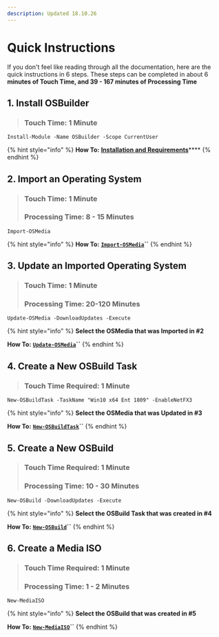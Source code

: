 ```yaml
---
description: Updated 18.10.26
---
```


# Quick Instructions

If you don't feel like reading through all the documentation, here are the quick instructions in 6 steps. These steps can be completed in about 6 **minutes of Touch Time, and 39 - 167 minutes of Processing Time**

## 1. Install OSBuilder

> ### Touch Time:  1 Minute

```text
Install-Module -Name OSBuilder -Scope CurrentUser
```

{% hint style="info" %}
**How To:**  [**Installation and Requirements**](installation.md)\*\*\*\*
{% endhint %}

## 2. Import an Operating System

> ### Touch Time:  1 Minute
>
> ### Processing Time:  8 - 15 Minutes

```text
Import-OSMedia
```

{% hint style="info" %}
**How To:**  [**`Import-OSMedia`**](osmedia/import-osmedia/)**\`\`**
{% endhint %}

## 3. Update an Imported Operating System

> ### Touch Time:  1 Minute
>
> ### Processing Time:  20-120 Minutes

```text
Update-OSMedia -DownloadUpdates -Execute
```

{% hint style="info" %}
**Select the OSMedia that was Imported in \#2**

**How To:**  [**`Update-OSMedia`**](osmedia/update-osmedia/)**\`\`**
{% endhint %}

## 4. Create a New OSBuild Task

> ### Touch Time Required: 1 Minute

```text
New-OSBuildTask -TaskName "Win10 x64 Ent 1809" -EnableNetFX3
```

{% hint style="info" %}
**Select the OSMedia that was Updated in \#3**

**How To:**  [**`New-OSBuildTask`**](osbuild/new-osbuildtask/)**\`\`**
{% endhint %}

## 5. Create a New OSBuild

> ### Touch Time Required: 1 Minute
>
> ### Processing Time: 10 - 30 Minutes

```text
New-OSBuild -DownloadUpdates -Execute
```

{% hint style="info" %}
**Select the OSBuild Task that was created in \#4**

**How To:** [**`New-OSBuild`**](osbuild/new-osbuild.md)**\`\`**
{% endhint %}

## 6. Create a Media ISO

> ### Touch Time Required: 1 Minute
>
> ### Processing Time: 1 - 2 Minutes

```text
New-MediaISO
```

{% hint style="info" %}
**Select the OSBuild that was created in \#5**

**How To:**  [**`New-MediaISO`**](how-to/new-mediaiso.md)**\`\`**
{% endhint %}



